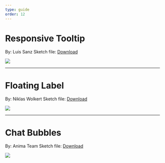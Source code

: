 ```yaml
---
type: guide
order: 12
---
```


# Responsive Tooltip

By: Luis Sanz
Sketch file: [Download](/docs/assets/tooltips.sketch)

![](/docs/images/example1.gif)

<hr>

# Floating Label

By: Niklas Wolkert
Sketch file: [Download](/docs/assets/floating-label.sketch)

![](/docs/images/floating-label.gif)

<hr>

# Chat Bubbles

By: Anima Team
Sketch file: [Download](/docs/assets/bubbles.sketch)

![](/docs/images/bubbles-example.gif)
